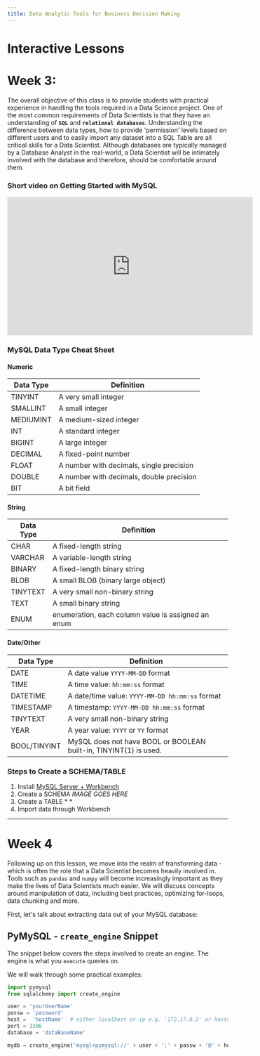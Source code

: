 ```yaml
---
title: Data Analytic Tools for Business Decision Making
---
```



# Interactive Lessons
# Week 3: 

The overall objective of this class is to provide students with practical experience in handling the tools required in a Data Science project. One of the most common requirements of Data Scientists is that they have an understanding of **`SQL`** and **`relational databases`**. Understanding the difference between data types, how to provide 'permission' levels based on different users and to easily import any dataset into a SQL Table are all critical skills for a Data Scientist. Although databases are typically managed by a Database Analyst in the real-world, a Data Scientist will be intimately involved with the database and therefore, should be comfortable around them. 

### Short video on Getting Started with MySQL
<iframe width="560" height="315" src="https://www.youtube.com/embed/e1LPfehYSgg" frameborder="0" allow="accelerometer; autoplay; encrypted-media; gyroscope; picture-in-picture" allowfullscreen></iframe>


### MySQL Data Type Cheat Sheet
#### Numeric

| Data Type  | Definition |  
| ------- | ------- |
| TINYINT  | A very small integer |
| SMALLINT  | A small integer |
| MEDIUMINT  | A medium-sized integer |
| INT  | A standard integer |
| BIGINT  | A large integer |
| DECIMAL  | A fixed-point number |
| FLOAT  | A number with decimals, single precision |
| DOUBLE  | A number with decimals, double precision |
| BIT  | A bit field |
 
 
#### String

| Data Type  | Definition  |
|---|---|
| CHAR  | A fixed-length string  |
| VARCHAR  | A variable-length string  |
| BINARY  | A fixed-length binary string  |
| BLOB  | A small BLOB (binary large object)  |
| TINYTEXT  | A very small non-binary string  |
| TEXT  | A small binary string  |
| ENUM  | enumeration, each column value is assigned an enum  |


#### Date/Other

| Data Type  | Definition  |
|---|---|
| DATE  | A date value `YYYY-MM-DD` format  |
| TIME  | A time value: `hh:mm:ss` format  |
| DATETIME  | A date/time value: `YYYY-MM-DD hh:mm:ss` format  |
| TIMESTAMP  | A timestamp: ` YYYY-MM-DD hh:mm:ss ` format  |
| TINYTEXT  | A very small non-binary string  |
| YEAR  | A year value: `YYYY` or `YY` format  |
| BOOL/TINYINT  | MySQL does not have BOOL or BOOLEAN built-in, TINYINT(1) is used.  |


### Steps to Create a SCHEMA/TABLE
1. Install [MySQL Server + Workbench](https://dev.mysql.com/downloads/installer/) 
2. Create a SCHEMA *IMAGE GOES HERE*
3. Create a TABLE  * *
4. Import data through Workbench
--- 

# Week 4 

Following up on this lesson, we move into the realm of transforming data - which is often the role that a Data Scientist becomes heavily involved in. Tools such as `pandas` and `numpy` will become increasingly important as they make the lives of Data Scientists much easier. We will discuss concepts around manipulation of data, including best practices, optimizing for-loops, data chunking and more. 


First, let's talk about extracting data out of your MySQL database: 

## PyMySQL - `create_engine` Snippet

The snippet below covers the steps involved to create an engine. The engine is what you `execute` queries on. 

We will walk through some practical examples: 

```python
import pymysql
from sqlalchemy import create_engine

user = 'yourUserName'
passw = 'password'
host =  'hostName'  # either localhost or ip e.g. '172.17.0.2' or hostname address 
port = 3306 
database = 'dataBaseName'

mydb = create_engine('mysql+pymysql://' + user + ':' + passw + '@' + host + ':' + str(port) + '/' + database , echo=False)
```
